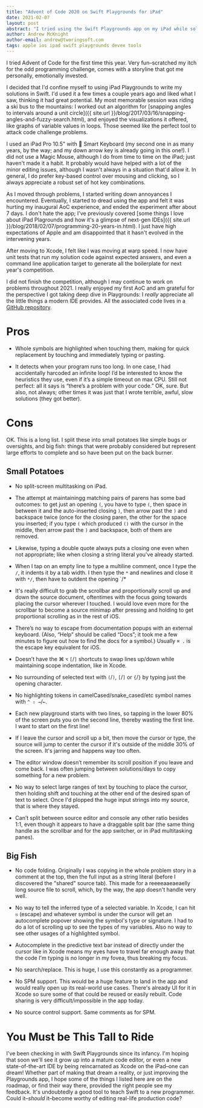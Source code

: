 ```yaml
---
title: "Advent of Code 2020 on Swift Playgrounds for iPad"
date: 2021-02-07
layout: post
abstract: "I tried using the Swift Playgrounds app on my iPad while solving problems for Advent of Code 2020 this year. Here's my impression of the app as a code editor."
author: Andrew McKnight
author-email: andrew@tworingsoft.com
tags: apple ios ipad swift playgrounds devex tools
---
```


I tried Advent of Code for the first time this year. Very fun–scratched my itch for the odd programming challenge, comes with a storyline that got me personally, emotionally invested.

I decided that I'd confine myself to using iPad Playgrounds to write my solutions in Swift. I'd used it a few times a couple years ago and liked what I saw, thinking it had great potential. My most memorable session was riding a ski bus to the mountains: I worked out an algorithm for [snapping angles to intervals around a unit circle]({{ site.url }}/blog/2017/03/16/snapping-angles-and-fuzzy-search.html), and enjoyed the visualizations it offered, like graphs of variable values in loops. Those seemed like the perfect tool to attack code challenge problems.

I used an iPad Pro 10.5" with  Smart Keyboard (my second one in as many years, by the way; and my down arrow key is already going in this one!). I did not use a Magic Mouse, although I do from time to time on the iPad; just haven't made it a habit. It probably would have helped with a lot of the minor editing issues, although I wasn't always in a situation that'd allow it. In general, I do prefer key-based control over mousing and clicking, so I always appreciate a robust set of hot key combinations.

As I moved through problems, I started writing down annoyances I encountered. Eventually, I started to dread using the app and felt it was hurting my inaugural AoC experience, and ended the experiment after about 7 days. I don't hate the app; I've previously covered [some things I love about iPad Plagrounds and how it's a glimpse of next-gen IDEs]({{ site.url }}/blog/2018/02/07/programming-20-years-in.html). I just have high expectations of Apple and am disappointed that it hasn't evolved in the intervening years.

After moving to Xcode, I felt like I was moving at warp speed. I now have unit tests that run my solution code against expected answers, and even a command line application target to generate all the boilerplate for next year's competition.

I did not finish the competition, although I may continue to work on problems throughout 2021. I really enjoyed my first AoC and am grateful for the perspective I got taking deep dive in Playgrounds: I _really_ appreciate all the little things a modern IDE provides. All the associated code lives in a [GitHub repository](https://github.com/armcknight/AdventOfCode).

# Pros

- Whole symbols are highlighted when touching them, making for quick replacement by touching and immediately typing or pasting.

- It detects when your program runs too long. In one case, I had accidentally harcoded an infinite loop! I’d be interested to know the heuristics they use, even if it’s a simple timeout on max CPU. Still not perfect: all it says is “there’s a problem with your code.” OK, sure. But also, not always; other times it was just that I wrote terrible, awful, slow solutions (they got better).

# Cons

OK. This is a long list. I split these into small potatoes like simple bugs or oversights, and big fish: things that were probably considered but represent large efforts to complete and so have been put on the back burner.

## Small Potatoes

- No split-screen multitasking on iPad.

- The attempt at maintainingg matching pairs of parens has some bad outcomes: to get just an opening `(`, you have to type `(`, then space in between it and the auto-inserted closing `)`, then arrow past the `)` and backspace twice (once for the closing paren, the other for the space you inserted; if you type `(` which produced `()` with the cursor in the middle, then arrow past the `)` and backspace, both of them are removed.

- Likewise, typing a double quote always puts a closing one even when not appropriate; like when closing a string literal you've already started.

- When I tap on an empty line to type a multiline comment, once I type the `/`, it indents it by a tab width. I then type the `*` and newlines and close it with `*/`, then have to outdent the opening `/*

- It's really difficult to grab the scrollbar and proportionally scroll up and down the source document, oftentimes with the focus going towards placing the cursor wherever I touched. I would love even more for the scrollbar to become a source minimap after pressing and holding to get proportional scrolling as in the rest of iOS.

- There’s no way to escape from documentation popups with an external keyboard. (Also, “Help” should be called “Docs”; it took me a few minutes to figure out how to find the docs for a symbol.) Usually `⌘ .` is the escape key equivalent for iOS.

- Doesn’t have the ⌘ `⌥` `[`/`]` shortcuts to swap lines up/down while maintaining scope indentation, like in Xcode.

- No surrounding of selected text with `(`/`)`, `[`/`]` or `{`/`}` by typing just the opening character.

- No highlighting tokens in camelCased/snake_cased/etc symbol names with `^ ⇧ →`/`←`.

- Each new playground starts with two lines, so tapping in the lower 80% of the screen puts you on the second line, thereby wasting the first line. I want to start on the first line!

- If I leave the cursor and scroll up a bit, then move the cursor or type, the source will jump to center the cursor if it's outside of the middle 30% of the screen. It's jarring and happens way too often.

- The editor window doesn’t remember its scroll position if you leave and come back. I was often jumping between solutions/days to copy something for a new problem.

- No way to select large ranges of text by touching to place the cursor, then holding shift and touching at the other end of the desired span of text to select. Once I'd plopped the huge input strings into my source, that is where they stayed.

- Can’t split between source editor and console any other ratio besides 1:1, even though it appears to have a draggable split bar (the same thing handle as the scrollbar and for the app switcher, or in iPad multitasking panes).

## Big Fish

- No code folding. Originally I was copying in the whole problem story in a comment at the top, then the full input as a string literal (before I discovered the "shared" source tab). This made for a reeeeaaeaeaelly long source file to scroll, which, by the way, the app doesn't handle very well.

- No way to tell the inferred type of a selected variable. In Xcode, I can hit `⎋` (escape) and whatever symbol is under the cursor will get an autocomplete popover showing the symbol's type or signature. I had to do a lot of scrolling up to see the types of my variables. Also no way to see other usages of a highlighted symbol.

- Autocomplete in the predictive text bar instead of directly under the cursor like in Xcode means my eyes have to travel far enough away that the code I'm typing is no longer in my fovea, thus breaking my focus.

- No search/replace. This is huge, I use this constantly as a programmer.

- No SPM support. This would be a huge feature to land in the app and would really open up its real-world use cases. There's already UI for it in Xcode so sure some of that could be reused or easily rebuilt. Code sharing is very difficult/impossible in the app today.

- No source control support. Same comments as for SPM.

# You Must be This Tall to Ride

I've been checking in with Swift Playgrounds since its infancy. I'm hoping that soon we'll see it grow up into a mature code editor, or even a new state-of-the-art IDE by being reincarnated as Xcode on the iPad–one can dream! Whether part of making that dream a reality, or just improving the Playgrounds app, I hope some of the things I listed here are on the roadmap, or find their way there, provided the right people see my feedback. It's undoubtedly a good tool to teach Swift to a new programmer. Could it–_should_ it–become worthy of editing real-life production code?
